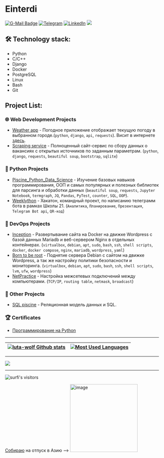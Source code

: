 # Einterdi

[![G-Mail Badge](https://img.shields.io/badge/Gmail-D14836?style=for-the-badge&logo=gmail&logoColor=white)](mailto:denis.skrynnikov.job@gmail.com)
[![Telegram](https://img.shields.io/badge/Telegram-2CA5E0?style=for-the-badge&logo=telegram&logoColor=white)](https://t.me/d_skrynnikov)
[![LinkedIn](https://img.shields.io/badge/linkedin-%230077B5.svg?style=for-the-badge&logo=linkedin&logoColor=white)](https://www.linkedin.com/in/denis-skrynnikov-2262921a4)
<a href="https://profile.intra.42.fr/users/einterdi"><img src="https://img.shields.io/badge/intra-000000?style=for-the-badge&logo=42" /></a>
## 🛠 Technology stack:
- Python
- C/C++
- Django
- Docker 
- PostgreSQL
- Linux
- Bash
- Git

## Project List:
### 🌐 Web Development Projects
- [Weather app](https://github.com/luta-wolf/weather_app) - Погодное приложение отображает текущую погоду в выбранном городе.(`python`, `django`, `api`, `requests`). Висит в интернете [здесь](https://einterdi.pythonanywhere.com/).
- [Scraping service](https://github.com/luta-wolf/scraping_service) - Полноценный сайт-сервис по сбору данных о вакансиях с открытых источников по заданным параметрам. (`python`, `django`, `requests`, `beautiful soup`, `bootstrap`, `sqlite`)

### 🐍 Python Projects
- [Piscine_Python_Data_Science](https://github.com/luta-wolf/Piscine_Python_Data_Science) - Изучение базовых навыков программирования, ООП и самых популярных и полезных библиотек для парсинга и обработки данных (`beautiful soup`, `requests`, `Jupyter Notebook`, `termgraph`, `JQ`, `Pandas`, `PyTest`, `counter`, `SQL`, `OOP`).
- [Weeklython](https://github.com/luta-wolf/Weeklython) - Хакатон, командный проект, по написанию телеграмм бота  в рамках Школы 21. (`Аналитика`, `Планирование`, `Презентация`, `Telegram Bot api`, `QR-код`)
### 🌟 DevOps Projects
- [Inсeption](https://github.com/luta-wolf/inception) - Развертывание сайта на Docker на движке Wordpress с базой данных Mariadb и веб-сервером Nginx в отдельных контейнерах. (`virtualbox`, `debian`, `apt`, `sudo`, `bash`, `ssh`, `shell scripts`, `docker`, `docker compose`, `nginx`, `mariadb`, `wordpress`, `yaml`)
- [Born to be root](https://github.com/luta-wolf/Born2beRoot) - Поднятие сервера Debian с сайтом на движке Wordpress, а так же настройку политики безопасности и мониторинга. (`virtualbox`, `debian`, `apt`, `sudo`, `bash`, `ssh`, `shell scripts`, `lvm`, `ufw`, `wordpress`)
- [NetPractice](https://github.com/luta-wolf/NetPractice) - Настройка межсетевых подключений между компьютерами. (`TCP/IP`, `routing table`, `netmask`, `broadcast`)
### 🌟 Other Projects
- [SQL piscine](https://github.com/luta-wolf/SQL_piscine) - Реляционная модель данных и SQL.
### 🏆 Certificates
- [Программирование на Python](https://stepik.org/cert/1591439)

____
|[![luta-wolf Github stats](https://github-readme-stats.vercel.app/api?username=luta-wolf&count_private=true&show_icons=true&hide=contribs,issues&hide_border=true)](https://github.com/luta-wolf?tab=repositories) | [![Most Used Languages](https://github-readme-stats.vercel.app/api/top-langs/?username=luta-wolf&layout=compact&hide_border=true)](https://github.com/luta-wolf?tab=repositories) |
|---|---|
____
[//]: # ([![Typing SVG]&#40;https://readme-typing-svg.herokuapp.com?color=%BA55D3&lines=Welcome+to+luta-wolf!&#41;]&#40;https://git.io/typing-svg&#41;)

![](https://github-profile-summary-cards.vercel.app/api/cards/profile-details?username=luta-wolf&theme=dracula)

[//]: # ([![GitHub Streak]&#40;https://github-readme-streak-stats.herokuapp.com/?user=luta-wolf&theme=radical&#41;]&#40;https://git.io/streak-stats&#41;)

[//]: # ([![Top Langs]&#40;https://github-readme-stats.vercel.app/api/top-langs/?username=Sluta-wolf&layout=compact&#41;]&#40;https://github.com/anuraghazra/github-readme-stats&#41;)
____
<img alt="surfi's visitors" src="https://komarev.com/ghpvc/?username=luta-wolf&color=blue&style=flat&label=visitors" />

[Собираю](https://www.tinkoff.ru/rm/skrynnikov.denis7/WhWP090650) на отпуск в Азию  --> <img width="221" alt="image" src="https://user-images.githubusercontent.com/58044383/222880333-deb832ed-abeb-4c8a-8906-1392eafa02ad.png">
